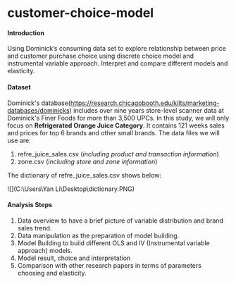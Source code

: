 # customer-choice-model
#### Introduction

Using Dominick’s consuming data set to explore relationship between price and customer purchase choice using discrete choice model and instrumental variable approach. Interpret and compare different models and elasticity.



#### Dataset

Dominick's database(https://research.chicagobooth.edu/kilts/marketing-databases/dominicks) includes over nine years store-level scanner data at Dominick's Finer Foods for more than 3,500 UPCs. In this study, we will only focus on **Refrigerated Orange Juice Category**. It contains 121 weeks sales and prices for top 6 brands and other small brands. The data files we will use are:

1.  refre_juice_sales.csv (*including product and transaction information*)
2. zone.csv (*including store and zone information*)

The dictionary of refre_juice_sales.csv shows below:

![](C:\Users\Yan Li\Desktop\dictionary.PNG)



#### Analysis Steps

1. Data overview to have a brief picture of variable distribution and brand sales trend.
2. Data manipulation as the preparation of model building.
3. Model Building to build different OLS and IV (Instrumental variable approach) models.
4. Model result, choice and interpretation
5. Comparison with other research papers in terms of parameters choosing and elasticity.